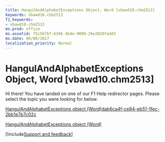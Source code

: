 ```yaml
---
title: HangulAndAlphabetExceptions Object, Word [vbawd10.chm2513]
keywords: vbawd10.chm2513
f1_keywords:
- vbawd10.chm2513
ms.prod: office
ms.assetid: 75c567b7-634b-4b4e-9000-26e2826fadd3
ms.date: 06/08/2017
localization_priority: Normal
---
```



# HangulAndAlphabetExceptions Object, Word [vbawd10.chm2513]

Hi there! You have landed on one of our F1 Help redirector pages. Please select the topic you were looking for below.

[HangulAndAlphabetExceptions object (Word)dab6ca4f-ce84-eb51-1fec-2bb1e7b7c02c](https://msdn.microsoft.com/library/dab6ca4f-ce84-eb51-1fec-2bb1e7b7c02c%28Office.15%29.aspx)

[HangulAndAlphabetExceptions object (Word)](https://msdn.microsoft.com/library/ddb128f0-3752-5d38-e65a-767f17d86294%28Office.15%29.aspx)

[!include[Support and feedback](~/includes/feedback-boilerplate.md)]